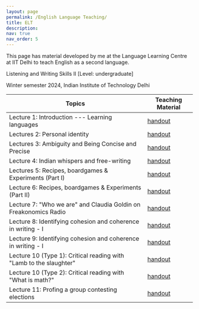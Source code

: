 ```yaml
---
layout: page
permalink: /English Language Teaching/
title: ELT
description: 
nav: true
nav_order: 5
---
```


This page has material developed by me at the Language Learning Centre at IIT Delhi to teach English as a second language.

Listening and Writing Skills II
[Level: undergraduate] 

Winter semester 2024, Indian Institute of Technology Delhi  

| Topics 	| Teaching Material |
|---	|---	|
| Lecture 1: Introduction --- Learning languages 	| [handout](https://drive.google.com/file/d/111el8dlwDXqWykZCim_2PySwrJyK-_Iv/view?usp=drive_link)  	|
| Lectures 2: Personal identity	| [handout](https://drive.google.com/file/d/118IMkFJ55KlS-5C1-K7XTOAJ04dTWUJi/view?usp=drive_link)  	|
| Lectures 3: Ambiguity and Being Concise and Precise	| [handout](https://drive.google.com/file/d/11hU_MrdL6_quIUS-xrjlUkfSN1pY7nFX/view?usp=drive_link)  	|
| Lecture 4: Indian whispers and free-writing	| [handout](https://drive.google.com/file/d/11DC3RHPhEXH7YL9bjqMHebkD1c8Wrc5d/view?usp=drive_link)  	|
| Lectures 5: Recipes, boardgames & Experiments (Part I)	| [handout](https://drive.google.com/file/d/11IzD_ck0mfUiuIG2Ck_Dz-zgcurBV_O4/view?usp=drive_link)  	|
| Lecture 6: Recipes, boardgames & Experiments (Part II)	| [handout](https://drive.google.com/file/d/11Oqrk8WsCAIvuT4Bvg92LabFdpR9urmb/view?usp=drive_link)  	|
| Lecture 7: "Who we are" and Claudia Goldin on Freakonomics Radio	| [handout](https://drive.google.com/file/d/11S7_hKDvF6TwWA7fywPKM75XzxkvcDKu/view?usp=drive_link)  	|
| Lecture 8: Identifying cohesion and coherence in writing - I	| [handout](https://drive.google.com/file/d/11UTvTB9XM3niPRllQJP2TuQaszg_NLrb/view?usp=drive_link)  	|
| Lecture 9: Identifying cohesion and coherence in writing - I | [handout](https://drive.google.com/file/d/11dDPhKzD9Qyf-KAwS1RMpXmipo1vJqdO/view?usp=drive_link)  	|
| Lecture 10 (Type 1): Critical reading with "Lamb to the slaughter"	| [handout](https://drive.google.com/file/d/11fACBNzitCLK0SBFdDp_HyPsvd-co01Y/view?usp=drive_link)  	|
| Lecture 10 (Type 2): Critical reading with "What is math?"	| [handout](https://drive.google.com/file/d/11gx79yPeWUzHtjWXHuug3LLMlpgVwlT8/view?usp=drive_link)  	|
| Lecture 11: Profing a group contesting elections	| [handout](https://drive.google.com/file/d/11hsguImPplq2dM_9sJo5am2NUT8X4Daa/view?usp=drive_link)  	|

<br/>
<br/>


